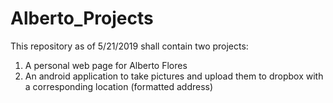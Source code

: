 # Alberto_Projects

This repository as of 5/21/2019 shall contain two projects:

1. A personal web page for Alberto Flores
2. An android application to take pictures and upload them to dropbox with a corresponding location (formatted address)
